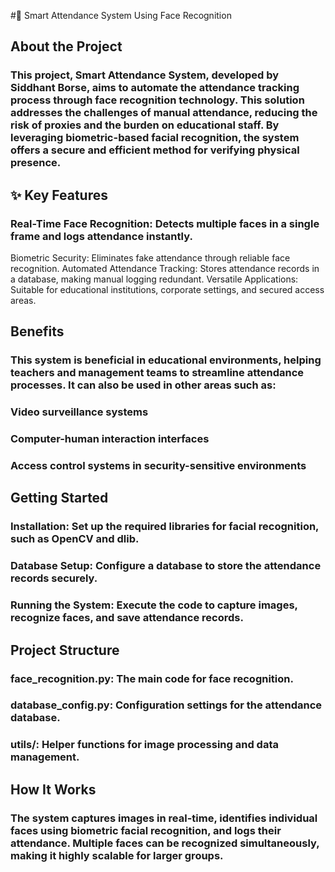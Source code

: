 #📸 Smart Attendance System Using Face Recognition
## About the Project
### This project, Smart Attendance System, developed by Siddhant Borse, aims to automate the attendance tracking process through face recognition technology. This solution addresses the challenges of manual attendance, reducing the risk of proxies and the burden on educational staff. By leveraging biometric-based facial recognition, the system offers a secure and efficient method for verifying physical presence.
## ✨ Key Features
### Real-Time Face Recognition: Detects multiple faces in a single frame and logs attendance instantly.
Biometric Security: Eliminates fake attendance through reliable face recognition.
Automated Attendance Tracking: Stores attendance records in a database, making manual logging redundant.
Versatile Applications: Suitable for educational institutions, corporate settings, and secured access areas.
## Benefits
### This system is beneficial in educational environments, helping teachers and management teams to streamline attendance processes. It can also be used in other areas such as:

### Video surveillance systems
### Computer-human interaction interfaces
### Access control systems in security-sensitive environments
## Getting Started
### Installation: Set up the required libraries for facial recognition, such as OpenCV and dlib.
### Database Setup: Configure a database to store the attendance records securely.
### Running the System: Execute the code to capture images, recognize faces, and save attendance records.
## Project Structure
### face_recognition.py: The main code for face recognition.
### database_config.py: Configuration settings for the attendance database.
### utils/: Helper functions for image processing and data management.
## How It Works
### The system captures images in real-time, identifies individual faces using biometric facial recognition, and logs their attendance. Multiple faces can be recognized simultaneously, making it highly scalable for larger groups.
